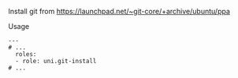 Install git from https://launchpad.net/~git-core/+archive/ubuntu/ppa

Usage
```
---
# ...
  roles:
  - role: uni.git-install
# ...
```
